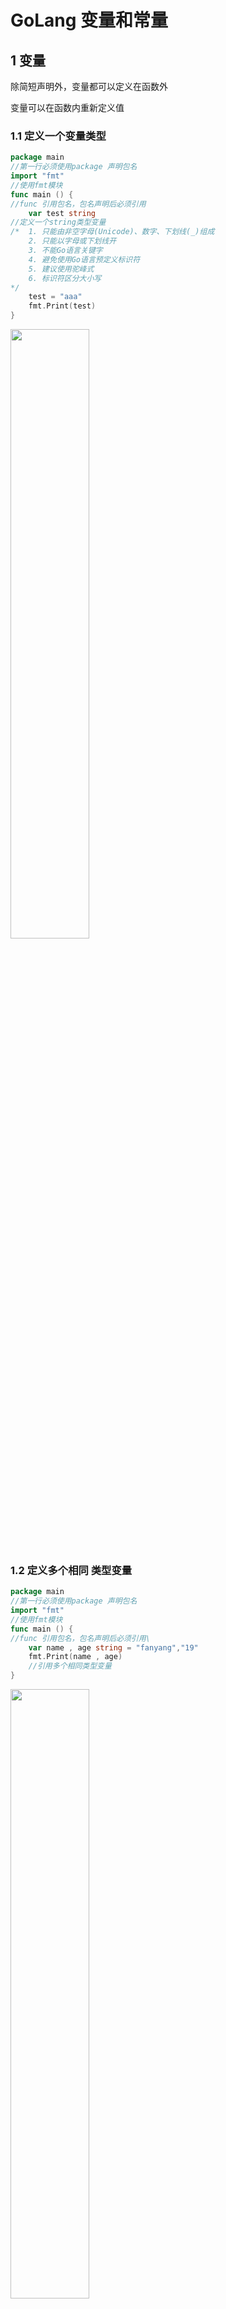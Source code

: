 # GoLang 变量和常量

## 1 变量

除简短声明外，变量都可以定义在函数外

变量可以在函数内重新定义值

### 1.1  定义一个变量类型

```go
package main
//第一行必须使用package 声明包名
import "fmt"
//使用fmt模块
func main () {
//func 引用包名，包名声明后必须引用
    var test string
//定义一个string类型变量
/*  1. 只能由非空字母(Unicode)、数字、下划线(_)组成
    2. 只能以字母或下划线开
    3. 不能Go语言关键字
    4. 避免使用Go语言预定义标识符
    5. 建议使用驼峰式
    6. 标识符区分大小写
*/
    test = "aaa"
    fmt.Print(test)
}
```

<div align=lift><img src="GoLang 变量和常量.assets/3ce8973f-8d9d-42b0-971b-b779bfaf8429.png" width="50%" height="50%"></div>

### 1.2 定义多个相同 类型变量

```go
package main
//第一行必须使用package 声明包名
import "fmt"
//使用fmt模块
func main () {
//func 引用包名，包名声明后必须引用\
    var name , age string = "fanyang","19"
    fmt.Print(name , age)
    //引用多个相同类型变量
}
```

<div align=lift><img src="GoLang 变量和常量.assets/08573f9a-230e-4a32-92cb-b0b0fc1606e8.png" width="50%" height="50%"></div>

### 1.3 定义多个不同类型变量

```go
import "fmt"
//使用fmt模块
func main () {
//func 引用包名，包名声明后必须引用\
    var (
        name string = "fanyang"
        age int = 19
    )
    fmt.Print(name , age)
    //引用多个string类型变量
}
```

<div align=lift><img src="GoLang 变量和常量.assets/e749d8a4-fa4a-4d8d-9d24-dec3bca01d76.png" width="50%" height="50%"></div>

### 1.4 定义变量，自动推导变量类型

```go
import "fmt"
//使用fmt模块
func main () {
//func 引用包名，包名声明后必须引用\
    var (
        name = "fanyang"
        age = 19
    )
    fmt.Print(name, age)
    //引用多个string类型变量
}
```

<div align=lift><img src="GoLang 变量和常量.assets/08573f9a-230e-4a32-92cb-b0b0fc1606e8.png" width="50%" height="50%"></div>

### 1.5 简短声明

\#只能在函数内使用

```go
package main
//第一行必须使用package 声明包名
import "fmt"
//使用fmt模块
func main () {
//func 引用包名，包名声明后必须引用\
    var (
        name = "fanyang"
        age = 19
    )
    isBoy := true
    fmt.Print(name, age,isBoy)
//这是一个简短声明,只能在函数内使用
}
```

<div align=lift><img src="GoLang 变量和常量.assets/f0580594-a6c4-4585-82e3-e260a1db8afc.png" width="50%" height="50%"></div>

### 1.6 变量值调换

```
package main
//第一行必须使用package 声明包名
import "fmt"
//使用fmt模块
func main () {
//func 引用包名，包名声明后必须引用\
    ss , s := "kk","ll"
        fmt.Print(ss, s)
    ss , s = s , ss
        fmt.Print(ss, s)
}
```

![img](GoLang 变量和常量.assets/94ae1134-cb5b-4c8d-81d5-13b1356aff7e.png)

## 2 常量

### 2.1定义一个常量

```
package main
import "fmt"
//使用fmt模块
const NAME string = "fan"
//定义常量
func main () {
//func 引用包名，包名声明后必须引用\
fmt.Print(NAME)
//引用多个string类型变量
}
```

![img](GoLang 变量和常量.assets/501d96b4-b202-4bf8-90e4-7c26a4697b37.png)

### 2.2 定义多个相同类型常量

```
package main
import "fmt"
//使用fmt模块
const NAME,LIVE string = "fan","changping"
//定义多个相同类型常量
func main () {
//func 引用包名，包名声明后必须引用\
fmt.Print(NAME,LIVE)
//引用多个string类型变量
}
```

![img](GoLang 变量和常量.assets/81b5054c-7015-4db4-81ef-d820af2710f9.png)

### 2.3 定义多个不同类型常量

```
package main
import "fmt"
//使用fmt模块
const (
    NAME string = "fan"
    AGE int     = 19
)
//定义多个不相同类型常量
func main () {
//func 引用包名，包名声明后必须引用\
fmt.Print(NAME,AGE)
//引用多个string类型变量
}
```

![img](GoLang 变量和常量.assets/36ab3e34-9140-4331-a76c-609d15e09d88.png)

### 2.4定义多个常量，省略类型

```
package main
import "fmt"
//使用fmt模块
const (
    NAME = "fan"
    AGE  = 19
)
//定义多个不相同类型常量
func main () {
//func 引用包名，包名声明后必须引用\
fmt.Print(NAME,AGE)
//引用多个string类型变量
}
```

![img](GoLang 变量和常量.assets/48d67a43-98d9-4931-8d8b-c954982cde89.png)

### 2.5 赋值相同内容常量

```
package main
import "fmt"
//使用fmt模块
const (
    NAME string = "fan"
    NAME1
    NAME2
//常量中，若赋值和之前的相同，可省略常量类型和值
    NUM int =1
    NUM1
    NUM2
)
//定义多个不相同类型常量
func main () {
//func 引用包名，包名声明后必须引用\
fmt.Print(NAME,NAME1,NAME2,NUM,NUM1,NUM2)
//引用多个string类型变量
}
```

![img](GoLang 变量和常量.assets/2b199556-62cb-473c-908f-c26d14749861.png)

### 2.6 枚举

+ go中默认没有枚举类型，可以使用const+iota

```
package main
import (
    "fmt"
)
//使用fmt模块
const (
    N1 int = iota
    N2
    N3
)
const(
    N4 int = iota
    N5
    N6
)
//每个括号都是一个枚举
func main () {
//func 引用包名，包名声明后必须引用\
fmt.Print(N1,N2,N3,N4,N5,N6)
//引用多个string类型变量
}
```

![img](GoLang 变量和常量.assets/8dbd721d-a6f5-475f-8730-38d3ffba3a56.png)

## 3 作用域

### 3.1 定义作用域

\#定义标识符使用范围

\#GO中使用{}来定义作用域范围

\#使用原则：子语句块可使用父语句块，父语句块不能使用子语句块

```
package main
import "fmt"
//使用fmt模块
func main () {
    num :=1
    {
        nm1 :=2
        fmt.Print(nm1,num)
    }
}
```

![img](GoLang 变量和常量.assets/51eb8daa-dbc2-49b8-9b13-9b0929fb3586.png)

### 3.2 定义多个作用域

```
package main
import "fmt"
func main () {
    num :=1
    {
        num1 :=2
        fmt.Print(num,num1)
        {
            num2 := 3
            num1 := 4
            fmt.Print(num,num1,num2)
        }
    }
}
```
